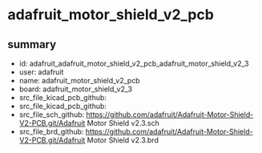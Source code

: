 # adafruit_motor_shield_v2_pcb
 
## summary 
* id: adafruit_adafruit_motor_shield_v2_pcb_adafruit_motor_shield_v2_3
* user: adafruit
* name: adafruit_motor_shield_v2_pcb
* board: adafruit_motor_shield_v2_3
* src_file_kicad_pcb_github: 
* src_file_kicad_pcb_github: 
* src_file_sch_github: https://github.com/adafruit/Adafruit-Motor-Shield-V2-PCB.git/Adafruit Motor Shield v2.3.sch
* src_file_brd_github: https://github.com/adafruit/Adafruit-Motor-Shield-V2-PCB.git/Adafruit Motor Shield v2.3.brd



